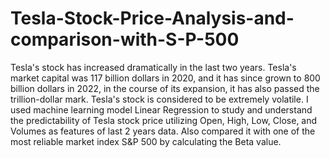 # Tesla-Stock-Price-Analysis-and-comparison-with-S-P-500
Tesla's stock has increased dramatically in the last two years. Tesla's market capital was 117 billion dollars in 2020, and it has since grown to 800 billion dollars in 2022, in the course of its expansion, it has also passed the trillion-dollar mark. Tesla's stock is considered to be extremely volatile. I used machine learning model Linear Regression to study and understand the predictability of Tesla stock price utilizing Open, High, Low, Close, and Volumes as features of last 2 years data. Also compared it with one of the most reliable market index S&amp;P 500 by calculating the Beta value.
